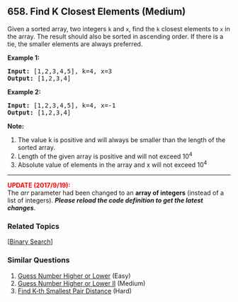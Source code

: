 <!--|This file generated by command(leetcode description); DO NOT EDIT.    |-->
<!--+----------------------------------------------------------------------+-->
<!--|@author    Openset <openset.wang@gmail.com>                           |-->
<!--|@link      https://github.com/openset                                 |-->
<!--|@home      https://github.com/openset/leetcode                        |-->
<!--+----------------------------------------------------------------------+-->

## 658. Find K Closest Elements (Medium)

<p>
Given a sorted array, two integers <code>k</code> and <code>x</code>, find the <code>k</code> closest elements to <code>x</code> in the array.  The result should also be sorted in ascending order.
If there is a tie,  the smaller elements are always preferred.
</p>

<p><b>Example 1:</b><br />
<pre>
<b>Input:</b> [1,2,3,4,5], k=4, x=3
<b>Output:</b> [1,2,3,4]
</pre>
</p>


<p><b>Example 2:</b><br />
<pre>
<b>Input:</b> [1,2,3,4,5], k=4, x=-1
<b>Output:</b> [1,2,3,4]
</pre>
</p>

<p><b>Note:</b><br>
<ol>
<li>The value k is positive and will always be smaller than the length of the sorted array.</li>
<li> Length of the given array is positive and will not exceed 10<sup>4</sup></li>
<li> Absolute value of elements in the array and x will not exceed 10<sup>4</sup></li>
</ol>
</p>

<hr />

<p>
<b><font color="red">UPDATE (2017/9/19):</font></b><br />
The <i>arr</i> parameter had been changed to an <b>array of integers</b> (instead of a list of integers). <b><i>Please reload the code definition to get the latest changes</i></b>.
</p>

### Related Topics
[[Binary Search](https://github.com/openset/leetcode/tree/master/tag/binary-search/README.md)] 

### Similar Questions
  1. [Guess Number Higher or Lower](https://github.com/openset/leetcode/tree/master/problems/guess-number-higher-or-lower) (Easy)
  1. [Guess Number Higher or Lower II](https://github.com/openset/leetcode/tree/master/problems/guess-number-higher-or-lower-ii) (Medium)
  1. [Find K-th Smallest Pair Distance](https://github.com/openset/leetcode/tree/master/problems/find-k-th-smallest-pair-distance) (Hard)
